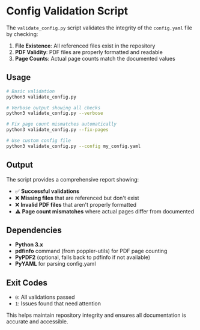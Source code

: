 # Config Validation Script

The `validate_config.py` script validates the integrity of the `config.yaml` file by checking:

1. **File Existence**: All referenced files exist in the repository
2. **PDF Validity**: PDF files are properly formatted and readable  
3. **Page Counts**: Actual page counts match the documented values

## Usage

```bash
# Basic validation
python3 validate_config.py

# Verbose output showing all checks
python3 validate_config.py --verbose

# Fix page count mismatches automatically
python3 validate_config.py --fix-pages

# Use custom config file
python3 validate_config.py --config my_config.yaml
```

## Output

The script provides a comprehensive report showing:
- ✅ **Successful validations** 
- ❌ **Missing files** that are referenced but don't exist
- ❌ **Invalid PDF files** that aren't properly formatted
- ⚠️ **Page count mismatches** where actual pages differ from documented

## Dependencies

- **Python 3.x**
- **pdfinfo** command (from poppler-utils) for PDF page counting
- **PyPDF2** (optional, falls back to pdfinfo if not available)
- **PyYAML** for parsing config.yaml

## Exit Codes

- `0`: All validations passed
- `1`: Issues found that need attention

This helps maintain repository integrity and ensures all documentation is accurate and accessible.